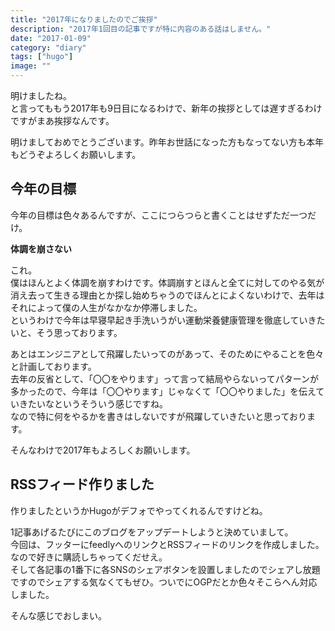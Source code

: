 ```yaml
---
title: "2017年になりましたのでご挨拶"
description: "2017年1回目の記事ですが特に内容のある話はしません。"
date: "2017-01-09"
category: "diary"
tags: ["hugo"]
image: ""
---
```


明けましたね。  
と言ってももう2017年も9日目になるわけで、新年の挨拶としては遅すぎるわけですがまあ挨拶なんです。

明けましておめでとうございます。昨年お世話になった方もなってない方も本年もどうぞよろしくお願いします。

## 今年の目標

今年の目標は色々あるんですが、ここにつらつらと書くことはせずただ一つだけ。

**体調を崩さない**

これ。  
僕はほんとよく体調を崩すわけです。体調崩すとほんと全てに対してのやる気が消え去って生きる理由とか探し始めちゃうのでほんとによくないわけで、去年はそれによって僕の人生がなかなか停滞しました。  
というわけで今年は早寝早起き手洗いうがい運動栄養健康管理を徹底していきたいと、そう思っております。

あとはエンジニアとして飛躍したいってのがあって、そのためにやることを色々と計画しております。  
去年の反省として、「〇〇をやります」って言って結局やらないってパターンが多かったので、今年は「〇〇やります」じゃなくて「〇〇やりました」を伝えていきたいなというそういう感じですね。  
なので特に何をやるかを書きはしないですが飛躍していきたいと思っております。

そんなわけで2017年もよろしくお願いします。

## RSSフィード作りました

作りましたというかHugoがデフォでやってくれるんですけどね。

1記事あげるたびにこのブログをアップデートしようと決めていまして。  
今回は、フッターにfeedlyへのリンクとRSSフィードのリンクを作成しました。なので好きに購読しちゃってくだせえ。  
そして各記事の1番下に各SNSのシェアボタンを設置しましたのでシェアし放題ですのでシェアする気なくてもぜひ。ついでにOGPだとか色々そこらへん対応しました。

そんな感じでおしまい。
